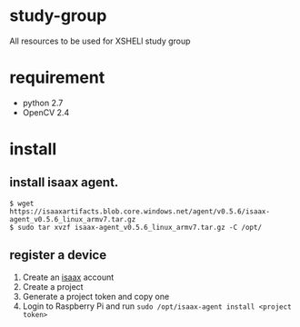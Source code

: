 # study-group
All resources to be used for XSHELl study group

# requirement

* python 2.7
* OpenCV 2.4

# install

## install isaax agent.

```
$ wget https://isaaxartifacts.blob.core.windows.net/agent/v0.5.6/isaax-agent_v0.5.6_linux_armv7.tar.gz
$ sudo tar xvzf isaax-agent_v0.5.6_linux_armv7.tar.gz -C /opt/
```

## register a device

1. Create an [isaax](https://isaax.io) account
2. Create a project
3. Generate a project token and copy one
4. Login to Raspberry Pi and run `sudo /opt/isaax-agent install <project token>`
